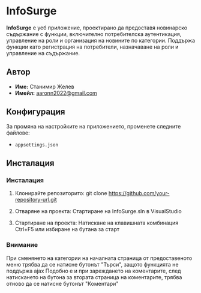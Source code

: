 # InfoSurge

**InfoSurge** е уеб приложение, проектирано да предоставя новинарско съдържание с функции, включително потребителска аутентикация, управление на роли и организация на новините по категории. Поддържа функции като регистрация на потребители, назначаване на роли и управление на съдържание.

## Автор
- **Име:** Станимир Желев
- **Имейл:** aaronn2022@gmail.com

## Конфигурация
За промяна на настройките на приложението, променете следните файлове:
- `appsettings.json`

## Инсталация

### Инсталация
1. Клонирайте репозиторито:
   git clone https://github.com/your-repository-url.git

2. Отваряне на проекта:
    Стартиране на InfoSurge.sln в VisualStudio

3. Стартиране на проекта:
    Натискане на клавишната комбинация Ctrl+F5 или избиране на бутана за старт

### Внимание
При сменянето на категории на началната страница от предоставеното меню трябва да се натисне бутонът "Търси", защото функцията не поддържа ajax
Подобно е и при зареждането на коментарите, след натискането на бутона за втората страница на коментарите, трябва отново да се натисне бутонът "Коментари"
